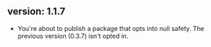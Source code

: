## version: 1.1.7

* You're about to publish a package that opts into null safety.
  The previous version (0.3.7) isn't opted in.